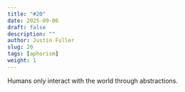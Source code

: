 ```yaml
---
title: "#20"
date: 2025-09-06
draft: false
description: ""
author: Justin Fuller
slug: 20
tags: [aphorism]
weight: 1
---
```


Humans only interact with the world through abstractions.
